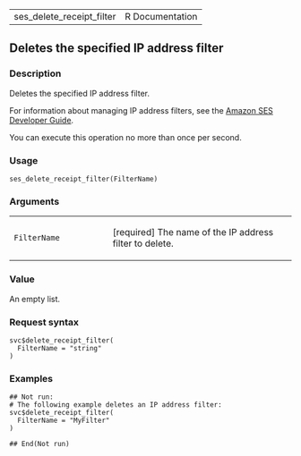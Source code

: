 <table style="width: 100%;">
<tbody>
<tr class="odd">
<td>ses_delete_receipt_filter</td>
<td style="text-align: right;">R Documentation</td>
</tr>
</tbody>
</table>

## Deletes the specified IP address filter

### Description

Deletes the specified IP address filter.

For information about managing IP address filters, see the [Amazon SES
Developer
Guide](https://docs.aws.amazon.com/ses/latest/dg/receiving-email-ip-filtering-console-walkthrough.html).

You can execute this operation no more than once per second.

### Usage

    ses_delete_receipt_filter(FilterName)

### Arguments

<table>
<colgroup>
<col style="width: 35%" />
<col style="width: 65%" />
</colgroup>
<tbody>
<tr class="odd">
<td><code
id="ses_delete_receipt_filter_:_FilterName">FilterName</code></td>
<td><p>[required] The name of the IP address filter to delete.</p></td>
</tr>
</tbody>
</table>

### Value

An empty list.

### Request syntax

    svc$delete_receipt_filter(
      FilterName = "string"
    )

### Examples

    ## Not run: 
    # The following example deletes an IP address filter:
    svc$delete_receipt_filter(
      FilterName = "MyFilter"
    )

    ## End(Not run)
